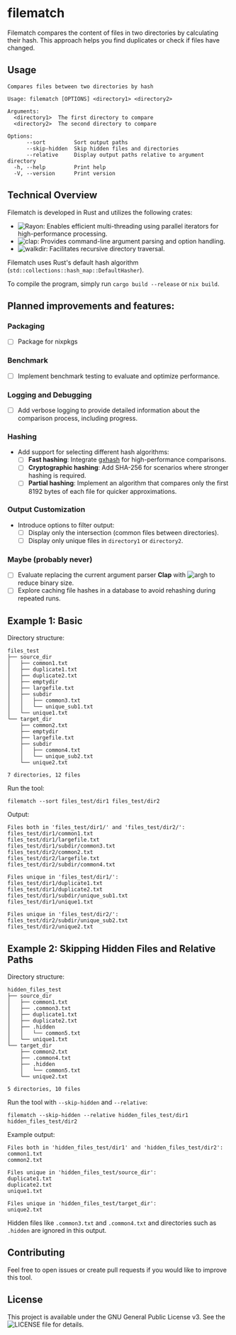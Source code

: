 # filematch

Filematch compares the content of files in two directories by calculating their hash. This approach helps you find duplicates or check if files have changed.

## Usage

```
Compares files between two directories by hash

Usage: filematch [OPTIONS] <directory1> <directory2>

Arguments:
  <directory1>  The first directory to compare
  <directory2>  The second directory to compare

Options:
      --sort         Sort output paths
      --skip-hidden  Skip hidden files and directories
      --relative     Display output paths relative to argument directory
  -h, --help         Print help
  -V, --version      Print version
```

## Technical Overview

Filematch is developed in Rust and utilizes the following crates:

- ![Rayon](https://github.com/rayon-rs/rayon): Enables efficient multi-threading using parallel iterators for high-performance processing.
- ![clap](https://github.com/clap-rs/clap): Provides command-line argument parsing and option handling.
- ![walkdir](https://github.com/BurntSushi/walkdir): Facilitates recursive directory traversal.

Filematch uses Rust's default hash algorithm (`std::collections::hash_map::DefaultHasher`).

To compile the program, simply run `cargo build --release` or `nix build`.

## Planned improvements and features:

### Packaging
- [ ] Package for nixpkgs

### Benchmark
- [ ] Implement benchmark testing to evaluate and optimize performance.

### Logging and Debugging
- [ ] Add verbose logging to provide detailed information about the comparison process, including progress.

### Hashing
- Add support for selecting different hash algorithms:
  - [ ] **Fast hashing**: Integrate [gxhash](https://github.com/ogxd/gxhash) for high-performance comparisons.
  - [ ] **Cryptographic hashing**: Add SHA-256 for scenarios where stronger hashing is required.
  - [ ] **Partial hashing**: Implement an algorithm that compares only the first 8192 bytes of each file for quicker approximations.

### Output Customization
- Introduce options to filter output:
  - [ ] Display only the intersection (common files between directories).
  - [ ] Display only unique files in `directory1` or `directory2`.

### Maybe (probably never)
- [ ] Evaluate replacing the current argument parser **Clap** with ![argh](https://github.com/google/argh) to reduce binary size.
- [ ] Explore caching file hashes in a database to avoid rehashing during repeated runs.

## Example 1: Basic
Directory structure:
```
files_test
├── source_dir
│   ├── common1.txt
│   ├── duplicate1.txt
│   ├── duplicate2.txt
│   ├── emptydir
│   ├── largefile.txt
│   ├── subdir
│   │   ├── common3.txt
│   │   └── unique_sub1.txt
│   └── unique1.txt
└── target_dir
    ├── common2.txt
    ├── emptydir
    ├── largefile.txt
    ├── subdir
    │   ├── common4.txt
    │   └── unique_sub2.txt
    └── unique2.txt

7 directories, 12 files
```
Run the tool:
```
filematch --sort files_test/dir1 files_test/dir2
```
Output: 
```
Files both in 'files_test/dir1/' and 'files_test/dir2/':
files_test/dir1/common1.txt
files_test/dir1/largefile.txt
files_test/dir1/subdir/common3.txt
files_test/dir2/common2.txt
files_test/dir2/largefile.txt
files_test/dir2/subdir/common4.txt

Files unique in 'files_test/dir1/':
files_test/dir1/duplicate1.txt
files_test/dir1/duplicate2.txt
files_test/dir1/subdir/unique_sub1.txt
files_test/dir1/unique1.txt

Files unique in 'files_test/dir2/':
files_test/dir2/subdir/unique_sub2.txt
files_test/dir2/unique2.txt
```

## Example 2: Skipping Hidden Files and Relative Paths
Directory structure:
```
hidden_files_test
├── source_dir
│   ├── common1.txt
│   ├── .common3.txt
│   ├── duplicate1.txt
│   ├── duplicate2.txt
│   ├── .hidden
│   │   └── common5.txt
│   └── unique1.txt
└── target_dir
    ├── common2.txt
    ├── .common4.txt
    ├── .hidden
    │   └── common5.txt
    └── unique2.txt

5 directories, 10 files
```
Run the tool with `--skip-hidden` and `--relative`:
```
filematch --skip-hidden --relative hidden_files_test/dir1 hidden_files_test/dir2
```
Example output:
```
Files both in 'hidden_files_test/dir1' and 'hidden_files_test/dir2':
common1.txt
common2.txt

Files unique in 'hidden_files_test/source_dir':
duplicate1.txt
duplicate2.txt
unique1.txt

Files unique in 'hidden_files_test/target_dir':
unique2.txt
```
Hidden files like `.common3.txt` and `.common4.txt` and directories such as `.hidden` are ignored in this output.

## Contributing
Feel free to open issues or create pull requests if you would like to improve this tool.

## License
This project is available under the GNU General Public License v3. See the ![LICENSE](https://github.com/Parrot7483/filematch/blob/main/LICENSE) file for details.
